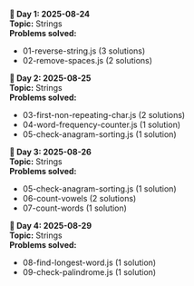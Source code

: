 **📅 Day 1: 2025-08-24**   
**Topic:** Strings    
**Problems solved:**    
- 01-reverse-string.js (3 solutions)  
- 02-remove-spaces.js (2 solutions)  

**📅 Day 2: 2025-08-25**    
**Topic:** Strings   
**Problems solved:**  
- 03-first-non-repeating-char.js (2 solutions)  
- 04-word-frequency-counter.js (1 solution)  
- 05-check-anagram-sorting.js (1 solution)

**📅 Day 3: 2025-08-26**    
**Topic:** Strings   
**Problems solved:**  
- 05-check-anagram-sorting.js (1 solution)  
- 06-count-vowels (2 solutions)    
- 07-count-words (1 solution)

**📅 Day 4: 2025-08-29**    
**Topic:** Strings   
**Problems solved:**  
- 08-find-longest-word.js (1 solution)  
- 09-check-palindrome.js (1 solution)  